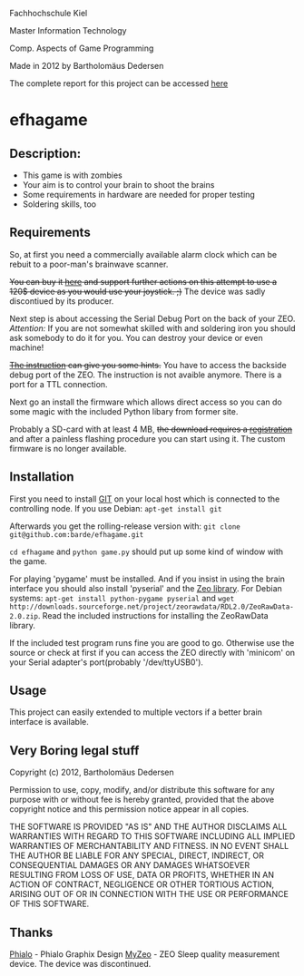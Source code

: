 ﻿Fachhochschule Kiel

Master Information Technology

Comp. Aspects of Game Programming

Made in 2012 by Bartholomäus Dedersen

The complete report for this project can be accessed [here](http://debar.insomnia247.nl/neuro.pdf)



﻿efhagame
======================================

Description:
------------

* This game is with zombies
* Your aim is to control your brain to shoot the brains
* Some requirements in hardware are needed for proper testing
* Soldering skills, too

Requirements
------------

So, at first you need a commercially available alarm clock which can be rebuit to a poor-man's
brainwave scanner.

~~You can buy it [here](http://goo.gl/qTycd) and support further actions on this attempt to use a 120$ device as you would
use your joystick. ;)~~
The device was sadly discontiued by its producer.

Next step is about accessing the Serial Debug Port on the back of your ZEO. _Attention:_ If you are not somewhat skilled with
and soldering iron you should ask somebody to do it for you. You can destroy your device or even machine!

~~[The instruction](http://zeorawdata.sourceforge.net/starting.html#interface-cable) can give you some hints.~~
You have to access the backside debug port of the ZEO. The instruction is not avaible anymore. There is a port for a TTL connection.

Next go an install the firmware which allows direct access so you can do some magic with the included Python libary from former site.

Probably a SD-card with at least 4 MB, ~~the download requires a [registration](http://developers.myzeo.com/raw-data-library/)~~ and 
after a painless flashing procedure you can start using it.
The custom firmware is no longer available.



Installation
------------

First you need to install [GIT](http://git-scm.com/) on your local host which is connected to the controlling node.
If you use Debian: `apt-get install git`

Afterwards you get the rolling-release version with:
`git clone git@github.com:barde/efhagame.git`

`cd efhagame` and `python game.py` should put up some kind of window with the game.

For playing 'pygame' must be installed. And if you insist in using the brain interface you should also install 'pyserial' and the [Zeo library](https://sourceforge.net/projects/zeorawdata/files/).
For Debian systems: `apt-get install python-pygame pyserial` and `wget http://downloads.sourceforge.net/project/zeorawdata/RDL2.0/ZeoRawData-2.0.zip`.
Read the included instructions for installing the ZeoRawData library.

If the included test program runs fine you are good to go. Otherwise use the source or check at first if you can access the ZEO directly with 'minicom' on your Serial adapter's port(probably '/dev/ttyUSB0').
   

Usage
------

This project can easily extended to multiple vectors if a better brain interface is available.

Very Boring legal stuff
------------------

Copyright (c) 2012, Bartholomäus Dedersen

Permission to use, copy, modify, and/or distribute this software for any
purpose with or without fee is hereby granted, provided that the above
copyright notice and this permission notice appear in all copies.

THE SOFTWARE IS PROVIDED "AS IS" AND THE AUTHOR DISCLAIMS ALL WARRANTIES
WITH REGARD TO THIS SOFTWARE INCLUDING ALL IMPLIED WARRANTIES OF
MERCHANTABILITY AND FITNESS. IN NO EVENT SHALL THE AUTHOR BE LIABLE FOR
ANY SPECIAL, DIRECT, INDIRECT, OR CONSEQUENTIAL DAMAGES OR ANY DAMAGES
WHATSOEVER RESULTING FROM LOSS OF USE, DATA OR PROFITS, WHETHER IN AN
ACTION OF CONTRACT, NEGLIGENCE OR OTHER TORTIOUS ACTION, ARISING OUT OF
OR IN CONNECTION WITH THE USE OR PERFORMANCE OF THIS SOFTWARE.

Thanks
---------

[Phialo](http://www.phialo.de) - Phialo Graphix Design
[MyZeo](www.myzeo.com/) - ZEO Sleep quality measurement device. The device was discontinued.
